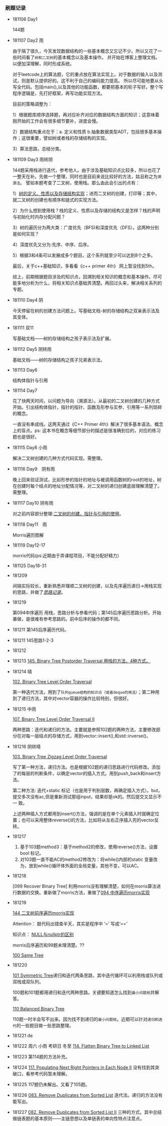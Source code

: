 ### 刷题记录

* 181106 Day1

  144题

* 181107 Day2  雨

  由于隔了很久，今天发现数据结构的一些基本概念又忘记不少。所以又花了一些时间看了`树和二叉树`的基本概念以及基本操作。
  并开始在博客上整理文档，以便加深理解，同时形成系统。

  对于leetcode上的算法题，它的重点放在算法实现上。对于数据的输入以及测试，则是默认提供好的。这不利于自己的编码能力提高。
  所以尽可能地要从头写全代码。包括main(),以及其他的功能函数，都要把基本的轮子写好。整个写程序逻辑是，先打好框架，再写功能实现方法。

  目前的策略调整为：

  1）根据题库顺序选择题，再对应补齐对应的数据结构方面的知识；这意味着刚开始的工作会有很多细节要补，进度会慢。

  2）数据结构重点在于：a. 定义和性质 b.抽象数据类型ADT，包括很多基本操作；这很重要，譬如树或者栈的存储结构的实现。

  3）算法思路，总结分类。

* 181109 Day3 雨转阴

  144题采用栈进行迭代，参考他人。由于涉及基础知识点比较多，所以也花了一整天在补。先做一个整理，同时也是目前来说比较好的方法，姑且称之为`溯源法`。
  譬如本题考查了二叉树，使用栈。那么由此会引出的点有：
  
  1）[树的定义、性质以及存储结构实现](https://www.cnblogs.com/rensandao/p/9925310.html)；进而二叉树的创建，打印等；其中，就二叉树的创建也有顺序和链式的实现方法。
  
  2）为什么想到使用栈？栈的定义、性质以及存储的结构又是怎样？栈的声明与初始化时内存分配问题？
  
  3）树的遍历分为两大类：广度优先（BFS)和深度优先（DFS）。这两种分别是如何实现？
  
  4）深度优先又分为:先序、中序、后序。
  
  5）根据3和4条可以发展成多个题目。这个系列就至少可以达到8个之多。
  
  最后，关于c++基础知识，多看看《c++ primer 4th》 网上暂没找到5th。
  
  综上，前期根据题目涉及的知识点，回溯到相关知识的概念和基本操作。尽可能多地分析为什么，将相关知识点基础弄清楚。再回过头来，解决相关系列的专题。

* 181110 Day4 阴

  今天停留在树的创建方法问题上。写基础文档-树的存储结构之双亲表示法及其变体。

* 181111   双11

  写基础文档——树的存储结构之孩子表示法及扩展。

* 181112 Day5 阴转雨
  
  基础文档——树的存储结构之孩子兄弟表示法。

* 181113 Day6
  
  结构体指针与引用

* 181114 Day7

  花了快两天时间，以问题为导向（溯源法）。从最初的二叉树创建的几种方式开始。引出结构体指针，指针的指针、函数及形参与实参、引用等一系列琐碎的概念。
  
  一直没有串成线。这两天通过《C++ Primer 4th》解决了很多基本语法、概念上的盲点。ps: 这本书在概念等细节部分的描述是很准确到位的，对应的练习题也是很好。
  
* 181115 Day8  小雨

  解决二叉树创建的几种方式代码实现。需整理。

* 181116 Day9　阴有雨

  晚上回来验证测试，比如形参的指针的地址与被调用函数树的root的地址，树在创建时每个结点的地址分配情况等，对二叉树的递归创建底层理解清楚了。需整理。

* 181117 Day10 阴有雨

  对之前内容部分整理:[二叉树的创建，指针与引用的使用](https://www.cnblogs.com/rensandao/p/9973412.html)。
  
* 181118 Day11　雨

  Morris遍历图解

* 181119 Day12-17
  
  morris代码(ps:近期由于弄课程项目，不能分配好精力）
  
* 181125 Day18-31

* 181209 

  间隔实际较长，重新熟悉并理顺二叉树的创建，以及先序遍历递归->用栈实现的思路，并做了[*思路记录*](https://github.com/rensandao/LeetCode/tree/master/144.%20Binary%20Tree%20Preorder%20Traversal)。
	
* 181219

  第094中序遍历 用栈，思路分析与参看代码；第145后序遍历思路分析。开始暴做，是很难有参考思路的。前中后序的操作的都不同。
  
* 181211
  第145后序遍历代码。
  
* 181211
  145思路1-2-3
  
* 181212

* 181213
  [145. Binary Tree Postorder Traversal 用栈的方法，4种方式。](https://github.com/rensandao/LeetCode/blob/master/145.%20Binary%20Tree%20Postorder%20Traversal/solution.h)
  
 * 181214  晴
 
   [102. Binary Tree Level Order Traversal](https://github.com/rensandao/LeetCode/tree/master/102.%20Binary%20Tree%20Level%20Order%20Traversal)
 
   第一种迭代方法，用到了``队列queue结构的知识点（或者deque的用法）``；第二种用到了递归方法，其中对vector容器的操作比较特别，但很好。
  
  * 181215 中雨
  
    [107. Binary Tree Level Order Traversal II](https://github.com/rensandao/LeetCode/blob/master/107.%20Binary%20Tree%20Level%20Order%20Traversal%20II/BinaryTreeLevelOrderTraversalII.cpp) 
    
	两种思路：迭代和递归的方法。主要就是参照102题的两种方法，主要修改部分在对每一层结点的存储方式，用到vector::insert(),和std::inverse()。
  
  * 181216  阴转晴
  
    [103. Binary Tree Zigzag Level Order Traversal](https://github.com/rensandao/LeetCode/blob/master/103.%20Binary%20Tree%20Zigzag%20Level%20Order%20Traversal/BinaryTreeZigzagLevelOrderTraversal.cpp)
  
    写了第一种方法，递归方法。也是根据102题的递归思路进行代码修改。添加了的每层的判断条件，以确定vector的插入方式。用到push_back和insert方法。
  
    第二种方法: 迭代+static 标记（也是用于判别层数，再确定插入方式）。but，提交多次没有ac,但是重新测试那组input，结果却是ok的。然后提交又显示不一
	致。
	
    上述两种插入方式都用到insert()方法，强调的是在单个元素插入时就确定位置；也可以采用整体reverse()的方法，比如将从左右正序插入完的vector反转。
  
  * 181217
  
    1. 基于103题method3：基于method2的修改，使用reverse()方法，设置bool 标记。
	2. 对103题一直不能AC的method2修改为：将while()内部的static 变量改为，放到while()循环体外面的全局变量，其他不变，可以AC。
  
  * 181218
  
  	[099 Recover Binary Tree] 利用morris没有理解清楚，如何在morris算法进行数据的交换。重新做了morris方法，重做了[094 中序遍历morris实现](https://github.com/rensandao/LeetCode/blob/master/094%20Binary%20Tree%20Inorder%20Traversal/solution.h)
	
	
  * 181219
  
  	[144 二叉树前序遍历morris实现](https://github.com/rensandao/LeetCode/blob/master/144.%20Binary%20Tree%20Preorder%20Traversal/BinaryTreePreorderTraversal.cpp)
	
 	Attention： 敲代码出错查半天，其实是程序中 ‘=’ 写成‘==’
	
	知识点： [NULL与nullptr的区别](https://www.cnblogs.com/malecrab/p/5569707.html)
	
	morris后序遍历和99题未理清楚。??
	
	[100 Same Tree](https://github.com/rensandao/LeetCode/blob/master/100.%20Same%20Tree/solution.h)
	
  * 181220
   
    [101 Symmetric Tree](https://github.com/rensandao/LeetCode/blob/master/101.%20Symmetric%20Tree/SymmetricTree.cpp)递归和迭代两条思路，其中迭代循环可以利用栈或队列或双栈或双队列。
	
	100题和101题都用递归和迭代两种思路。关键要知道怎么找到`最小问题核`并解答。
	
	[110 Balanced Binary Tree](https://github.com/rensandao/LeetCode/blob/master/110.%20Balanced%20Binary%20Tree/BalancedBinaryTree.cpp)
  	
	110题一时半会写不出来。因为找不到递归的`最小问题核`。近期可以针对`递归和迭代`的一些题目做一些思路整理。
  
  * 181221 
	de
	
  * 181222 周六 小雨 考研日 冬至
	[114. Flatten Binary Tree to Linked List]( https://github.com/rensandao/LeetCode/blob/master/114.%20Flatten%20Binary%20Tree%20to%20Linked%20List/FlattenBinaryTreeToLinkedList.cpp)
	 
  * 181223
	第114题的方法补充。

  * 181224
    [117. Populating Next Right Pointers in Each Node II](https://github.com/rensandao/LeetCode/blob/master/117.%20Populating%20Next%20Right%20Pointers%20in%20Each%20Node%20II/PopulatingNextRightPointersInEachNodeII.cpp) 没有找到其突破口，看参考代码暂未理解。
    
  * 181225
  117题仍未解出。又看了105题。
  
  * 181226
  [083. Remove Duplicates from Sorted List](https://github.com/rensandao/LeetCode/blob/master/083.%20Remove%20Duplicates%20from%20Sorted%20List/RemoveDuplicatesfromSortedList.cpp)
  迭代法。递归的方法没有能写出。
  
  * 181227
 [082. Remove Duplicates from Sorted List II](https://github.com/rensandao/LeetCode/blob/master/082.%20Remove%20Duplicates%20from%20Sorted%20List%20II/RemoveDuplicatesfromSortedListII.cpp) 三种的方式。其中总结做链表题的基本原则——主链思想以及单链表的单向性特点注意点。
  
  
  
  
  
  
  


